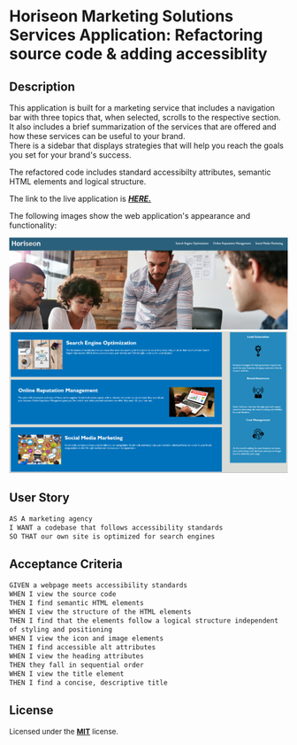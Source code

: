 # Horiseon Marketing Solutions Services Application: Refactoring source code & adding accessiblity 

## Description

This application is built for a marketing service that includes a navigation bar with three topics that, when selected, scrolls to the respective section.</br>
 It also includes a brief summarization of the services that are offered and how these services can be useful to your brand. </br>
 There is a sidebar that displays strategies that will help you reach the goals you set for your brand's success.</br>

The refactored code includes standard accessibilty attributes, semantic HTML elements and logical structure.</br>

The link to the live application is  <a href="https://techmack92.github.io/horiseon-marketing-solution-services/" >***HERE.***</a></br>

The following images show the web application's appearance and functionality:

<img src="assets/images/Screenshot1.png" width="1000">
<img src="assets/images/Screenshot2.png" width="1000">
</br>



## User Story
```
AS A marketing agency
I WANT a codebase that follows accessibility standards
SO THAT our own site is optimized for search engines
```

## Acceptance Criteria
```
GIVEN a webpage meets accessibility standards
WHEN I view the source code
THEN I find semantic HTML elements
WHEN I view the structure of the HTML elements
THEN I find that the elements follow a logical structure independent of styling and positioning
WHEN I view the icon and image elements
THEN I find accessible alt attributes
WHEN I view the heading attributes
THEN they fall in sequential order
WHEN I view the title element
THEN I find a concise, descriptive title
```

## License
<font size="2"> Licensed under the <a href="https://github.com/techmack92/horiseon-marketing-solution-services/blob/main/LICENSE"> **MIT**</a> license.</font>
